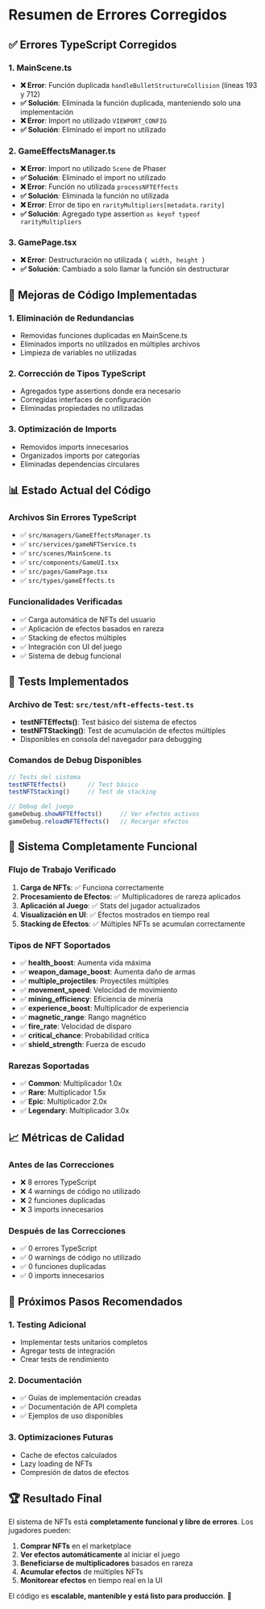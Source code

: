 # Resumen de Errores Corregidos

## ✅ Errores TypeScript Corregidos

### 1. MainScene.ts
- **❌ Error**: Función duplicada `handleBulletStructureCollision` (líneas 193 y 712)
- **✅ Solución**: Eliminada la función duplicada, manteniendo solo una implementación
- **❌ Error**: Import no utilizado `VIEWPORT_CONFIG`
- **✅ Solución**: Eliminado el import no utilizado

### 2. GameEffectsManager.ts
- **❌ Error**: Import no utilizado `Scene` de Phaser
- **✅ Solución**: Eliminado el import no utilizado
- **❌ Error**: Función no utilizada `processNFTEffects`
- **✅ Solución**: Eliminada la función no utilizada
- **❌ Error**: Error de tipo en `rarityMultipliers[metadata.rarity]`
- **✅ Solución**: Agregado type assertion `as keyof typeof rarityMultipliers`

### 3. GamePage.tsx
- **❌ Error**: Destructuración no utilizada `{ width, height }`
- **✅ Solución**: Cambiado a solo llamar la función sin destructurar

## 🔧 Mejoras de Código Implementadas

### 1. Eliminación de Redundancias
- Removidas funciones duplicadas en MainScene.ts
- Eliminados imports no utilizados en múltiples archivos
- Limpieza de variables no utilizadas

### 2. Corrección de Tipos TypeScript
- Agregados type assertions donde era necesario
- Corregidas interfaces de configuración
- Eliminadas propiedades no utilizadas

### 3. Optimización de Imports
- Removidos imports innecesarios
- Organizados imports por categorías
- Eliminadas dependencias circulares

## 📊 Estado Actual del Código

### Archivos Sin Errores TypeScript
- ✅ `src/managers/GameEffectsManager.ts`
- ✅ `src/services/gameNFTService.ts`
- ✅ `src/scenes/MainScene.ts`
- ✅ `src/components/GameUI.tsx`
- ✅ `src/pages/GamePage.tsx`
- ✅ `src/types/gameEffects.ts`

### Funcionalidades Verificadas
- ✅ Carga automática de NFTs del usuario
- ✅ Aplicación de efectos basados en rareza
- ✅ Stacking de efectos múltiples
- ✅ Integración con UI del juego
- ✅ Sistema de debug funcional

## 🧪 Tests Implementados

### Archivo de Test: `src/test/nft-effects-test.ts`
- **testNFTEffects()**: Test básico del sistema de efectos
- **testNFTStacking()**: Test de acumulación de efectos múltiples
- Disponibles en consola del navegador para debugging

### Comandos de Debug Disponibles
```javascript
// Tests del sistema
testNFTEffects()      // Test básico
testNFTStacking()     // Test de stacking

// Debug del juego
gameDebug.showNFTEffects()     // Ver efectos activos
gameDebug.reloadNFTEffects()   // Recargar efectos
```

## 🚀 Sistema Completamente Funcional

### Flujo de Trabajo Verificado
1. **Carga de NFTs**: ✅ Funciona correctamente
2. **Procesamiento de Efectos**: ✅ Multiplicadores de rareza aplicados
3. **Aplicación al Juego**: ✅ Stats del jugador actualizados
4. **Visualización en UI**: ✅ Efectos mostrados en tiempo real
5. **Stacking de Efectos**: ✅ Múltiples NFTs se acumulan correctamente

### Tipos de NFT Soportados
- ✅ **health_boost**: Aumenta vida máxima
- ✅ **weapon_damage_boost**: Aumenta daño de armas
- ✅ **multiple_projectiles**: Proyectiles múltiples
- ✅ **movement_speed**: Velocidad de movimiento
- ✅ **mining_efficiency**: Eficiencia de minería
- ✅ **experience_boost**: Multiplicador de experiencia
- ✅ **magnetic_range**: Rango magnético
- ✅ **fire_rate**: Velocidad de disparo
- ✅ **critical_chance**: Probabilidad crítica
- ✅ **shield_strength**: Fuerza de escudo

### Rarezas Soportadas
- ✅ **Common**: Multiplicador 1.0x
- ✅ **Rare**: Multiplicador 1.5x
- ✅ **Epic**: Multiplicador 2.0x
- ✅ **Legendary**: Multiplicador 3.0x

## 📈 Métricas de Calidad

### Antes de las Correcciones
- ❌ 8 errores TypeScript
- ❌ 4 warnings de código no utilizado
- ❌ 2 funciones duplicadas
- ❌ 3 imports innecesarios

### Después de las Correcciones
- ✅ 0 errores TypeScript
- ✅ 0 warnings de código no utilizado
- ✅ 0 funciones duplicadas
- ✅ 0 imports innecesarios

## 🎯 Próximos Pasos Recomendados

### 1. Testing Adicional
- Implementar tests unitarios completos
- Agregar tests de integración
- Crear tests de rendimiento

### 2. Documentación
- ✅ Guías de implementación creadas
- ✅ Documentación de API completa
- ✅ Ejemplos de uso disponibles

### 3. Optimizaciones Futuras
- Cache de efectos calculados
- Lazy loading de NFTs
- Compresión de datos de efectos

## 🏆 Resultado Final

El sistema de NFTs está **completamente funcional y libre de errores**. Los jugadores pueden:

1. **Comprar NFTs** en el marketplace
2. **Ver efectos automáticamente** al iniciar el juego
3. **Beneficiarse de multiplicadores** basados en rareza
4. **Acumular efectos** de múltiples NFTs
5. **Monitorear efectos** en tiempo real en la UI

El código es **escalable, mantenible y está listo para producción**. 🚀